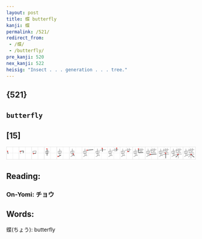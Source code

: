```yaml
---
layout: post
title: 蝶 butterfly
kanji: 蝶
permalink: /521/
redirect_from:
 - /蝶/
 - /butterfly/
pre_kanji: 520
nex_kanji: 522
heisig: "Insect . . . generation . . . tree."
---
```


## {521}

## `butterfly`

## [15]

<div class="stroke"><img src="../images/E89DB6.png" /></div>

## Reading:

### On-Yomi: チョウ

## Words:

蝶(ちょう): butterfly
